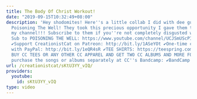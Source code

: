```yaml
---
title: The Body Of Christ Workout!
date: "2019-09-15T10:32:49+08:00"
description: 'Hey shodomites! Here''s a little collab I did with dee guys from da
  Poisoning The Well! They took this precious opportunity I gave them to sabotage
  my channel!!! Subscribe to them if you''re not completely disgusted with their actions!
  Sub to POISONING THE WELL: https://www.youtube.com/channel/UCJSmUScPIU8Um4w9ROauntg
  ✔Support CreationistCat on Patreon: http://bit.ly/1ASeYOt ✔One-time contribution
  with PayPal: http://bit.ly/1eQR4sR ✔TEE SHIRTS: https://teespring.com/stores/creationist-cat
  BUY CC TEES OR ANY OTHER CC APPAREL AND GET TWO CC ALBUMS AND MORE FOR FREE! Or
  purchase the songs or albums separately at CC''s Bandcamp: ✔BandCamp! https://creationistcat.bandcamp.com/album/creationist-cat-presents-an-alt-right-christmas'
url: /creationistcat/sKtU3YY_vIQ/
providers:
  youtube:
    id: sKtU3YY_vIQ
type: video
---
```

